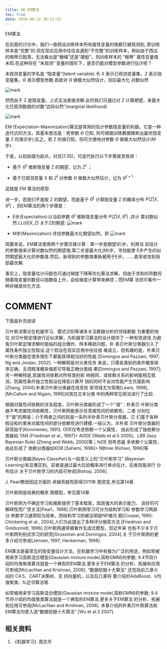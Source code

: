 ```yaml
---
title: 06 EM算法
toc: true
date: 2018-08-12 20:12:53
---
```



EM算法


在前面的讨论中，我们一直假设训练样本所有属性变量的值都已被观测到, 即训练样本是“完整”的.但在现实应用中往往会遇到“不完整”的训练样本，例如由于西瓜的根蒂已脱落，无法看出是“蜷缩”还是“硬挺”，则训练样本的 “根蒂” 属性变量值未知.在这种存在 “未观测” 变量的情形下，是否仍能对模型参数进行估计呢？

未观测变量的学名是 “隐变量”(latent variable).令 $X$ 表示已观测变量集，$Z$ 表示隐变量集，$\Theta$ 表示模型参数.若欲对 $\Theta$ 做极大似然估计，则应最大化 对数似然

![mark](http://images.iterate.site/blog/image/180628/Hfch1EI6JD.png?imageslim)

然而由于 Z 是隐变量，上式无法直接求解.此时我们可通过对 Z 计算期望，来最大化已观测数据的对数“边际似然”(marginal likelihood)

![mark](http://images.iterate.site/blog/image/180628/F6i8iEI7B7.png?imageslim)

EM (Expectation-Maximization)算法是常用的估计参数隐变量的利器，它是一种迭代式的方法，其基本想法是：若参数 $\Theta$ 已知, 则可根据训练数据推断出最优隐变量 Z 的值(E步);反之，若 Z 的值已知，则可方便地对参数 $\Theta$ 做极大似然估计(M步).

于是，以初始值为起点，对式(7.35)，可迭代执行以下步骤直至收敛：

- 基于 $\Theta^t$ 推断隐变量 Z 的期望，记为 $Z^t$ ；

- 基于已观测变量 X 和 $Z^t$ 对参数 $\Theta$ 做极大似然估计，记为 $\Theta^{t+1}$

这就是 EM 算法的原型.

进一步，若我们不是取 Z 的期望，而是基于 $\Theta^t$ 计算隐变量 Z 的概率分布 $P(Z|X,\Theta^t)$ ，则EM算法的两个步骤是：

- E步(Expectation):以当前参数 $\Theta^t$ 推断隐变量分布 $P(Z|X,\Theta^t)$ ,并计 算对数似然 $LL(\Theta |X,Z)$ 关于Z的期望:
![mark](http://images.iterate.site/blog/image/180628/BJfbl075LJ.png?imageslim)

- M步(Maximization):寻找参数最大化期望似然，即
![mark](http://images.iterate.site/blog/image/180628/ba2m2c5L4J.png?imageslim)


简要来说，EM算法使用两个步骤交替计算：第一步是期望(E)步，利用当 前估计的参数值来计算对数似然的期望值;第二步是最大化(M)步，寻找能使 E步产生的似然期望最大化的参数值.然后，新得到的参数值重新被用于E步，……直至收敛到局部最优解.

事实上，隐变量估计问题也可通过梯度下降等优化算法求解，但由于求和的项数将随着隐变量的数目以指数级上升，会给梯度计算带来麻烦；而EM算 法则可看作一种非梯度优化方法.









# COMMENT

下面是补充阅读

贝叶斯决策论在机器学习、模式识别等诸多关注数据分析的领域都极 为重要的地位.对贝叶斯定理进行近似求解，为机器学习算法的设计提供了 一种有效途径.为避兔贝叶斯定理求解时面临的组合爆炸、样本稀疏问题，朴 素贝叶斯分类器引入了属性条件独立性假设.这个假设在现实应用中往往很 难成立，但有趣的是，朴素贝叶斯分类器在很多情形下都能获得相当好的性能 [Domingos and Pazzani, 1997; Ng and Jordan, 2002]. 一种解释是对分类任务 来说，只需各类别的条件概率排序正确、无须精准概率值即可导致正确分类结 果[Domingos and Pazzani, 1997];另一种解释是,若属性间依赖对所有类别影 响相同，或依赖关系的影响能相互抵消，则属性条件独立性假设在降低计算开 销的同时不会对性能产生负面影响[Zhang, 2004].朴素贝叶斯分类器在信息检 索领域尤为常用[Lewis, 1998], [McCallum and Nigam, 1998]对其在文本分类 中的两种常见用法进行了比较.

根据对属性间依赖的涉及程度，贝叶斯分类器形成了一个“谱”：朴素贝 叶斯分类器不考虑属性间依赖性，贝叶斯网能表示任意属性间的依赖性，二者 分别位于“谱”的两端；介于两者之间的则是一系列半朴素贝叶斯分类器，它 们基于各种假设和约束来对属性间的部分依赖性进行建模.一般认为，半朴素 贝叶斯分类器的研究始于[Kononenko, 1991]. ODE仅考虑依赖一个父属性， 由此形成了独依赖分类器如 TAN [Friedman et al., 1997]> AODE [Webb et al.5 2005]、LBR (lazy Bayesian Rule) [Zheng and Webb, 2000]等；feDE 则考虑最 多依赖个父属性，由此形成了 依赖分类器如KDB [Sahami, 1996]> NBtree [Kohavi, 1996]等.

贝叶斯分类器(Bayes Classifier)与一般意义上的“贝叶斯学习” (Bayesian Learning)有显著区别，前者是通过最大后验概率进行单点估计，后者则是进行 分布估计.关于贝叶斯学习的内容可参阅[Bishop, 2006].

J. Pearl教授因这方面的 卓越贡献而获得2011年 图灵奖,参见第14章.

贝叶斯网是经典的概率 图模型，参见第14章.

贝叶斯网为不确定学习和推断提供了基本框架，因其强大的表示能力、 良好的可解释性而广受关注[Pearl，1988].贝叶斯网学习可分为结构学习和 参数学习两部分.参数学习通常较为简单，而结构学习则被证明是NP难问 题[Cooper, 1990; Chickering et al., 2004],人们为此提出了多种评分搜索方法 [Friedman and Goldszmidt, 1996].贝叶斯网通常被看作生成式模型，但近年来 也有不少关于贝叶斯网判别式学习的研究[Grossman and Domingos, 2004].关 于贝叶斯网的更多介绍可参阅[Jensen, 1997; Heckerman, 1998].

EM算法是最常见的隐变量估计方法，在机器学习中有极为广泛的用途，例如常被用来学习高斯混合模型(Gaussian mixture model,简称GMM)的参数; 9.4节将介绍的均值聚类算法就是一个典型的EM算法.更多关于EM算法 的分析、拓展和应用可参阅[McLachlan and Krishnan, 2008].
“数据挖掘十大算法” 还包括前几章介绍的 C4.5、CART决策树、支 持向量机，以及后几章将 要介绍的AdaBoost、k均 值聚类、fc近邻算法等.

如常被用来学习高斯混合模型(Gaussian mixture model,简称GMM)的参数; 9.4节将介绍的均值聚类算法就是一个典型的EM算法.更多关于EM算法 的分析、拓展和应用可参阅[McLachlan and Krishnan, 2008].
本章介绍的朴素贝叶斯算法和EM算法均曾入选“数据挖掘十大算法” [Wu et al.3 2007].

## 相关资料

1. 《机器学习》周志华
